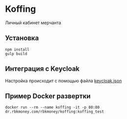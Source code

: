 # Koffing
Личный кабинет мерчанта

## Установка

    npm install
    gulp build

## Интеграция с Keycloak
Настройка происходит с помощью файла [keycloak.json](/app/keycloak.json)

## Пример Docker развертки
    
    docker run --rm --name koffing -it -p 80:80 dr.rbkmoney.com/rbkmoney/koffing:koffing_test
